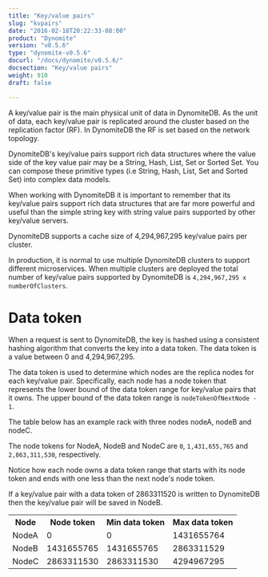 ```yaml
---
title: "Key/value pairs"
slug: "kvpairs"
date: "2016-02-18T20:22:33-08:00"
product: "Dynomite"
version: "v0.5.6"
type: "dynomite-v0.5.6"
docurl: "/docs/dynomite/v0.5.6/"
docsection: "Key/value pairs"
weight: 910
draft: false

---
```


A key/value pair is the main physical unit of data in DynomiteDB. As the unit of data, each key/value pair is replicated around the cluster based on the replication factor (RF). In DynomiteDB the RF is set based on the network topology.

DynomiteDB's key/value pairs support rich data structures where the value side of the key value pair may be a String, Hash, List, Set or Sorted Set. You can compose these primitive types (i.e String, Hash, List, Set and Sorted Set) into complex data models. 

When working with DynomiteDB it is important to remember that its key/value pairs support rich data structures that are far more powerful and useful than the simple string key with string value pairs supported by other key/value servers.

DynomiteDB supports a cache size of 4,294,967,295 key/value pairs per cluster.

In production, it is normal to use multiple DynomiteDB clusters to support different microservices. When multiple clusters are deployed the total number of key/value pairs supported by DynomiteDB is `4,294,967,295 x numberOfClusters`. 

# Data token

When a request is sent to DynomiteDB, the key is hashed using a consistent hashing algorithm that converts the key into a data token. The data token is a value between 0 and 4,294,967,295.

The data token is used to determine which nodes are the replica nodes for each key/value pair. Specifically, each node has a node token that represents the lower bound of the data token range for key/value pairs that it owns. The upper bound of the data token range is `nodeTokenOfNextNode - 1`.

The table below has an example rack with three nodes nodeA, nodeB and nodeC.

The node tokens for NodeA, NodeB and NodeC are `0`, `1,431,655,765` and `2,863,311,530`, respectively. 

Notice how each node owns a data token range that starts with its node token and ends with one less than the next node's node token.

If a key/value pair with a data token of 2863311520 is written to DynomiteDB then the key/value pair will be saved in NodeB.

<table class="table table-condensed table-bordered">
    <tr class="active">
        <th>Node</th>
        <th>Node token</th>
        <th>Min data token</th>
        <th>Max data token</th>
    </tr>
    <tr>
        <td>NodeA</td>
        <td>0</td> 
        <td>0</td> 
        <td>1431655764</td> 
    </tr> 
    <tr>
        <td>NodeB</td>
        <td>1431655765</td> 
        <td>1431655765</td> 
        <td>2863311529</td> 
    </tr>
    <tr>
        <td>NodeC</td>
        <td>2863311530</td> 
        <td>2863311530</td> 
        <td>4294967295</td> 
    </tr>
</table>

<!--
    TODO
    1. Add new sections for Key, Value
    2. In the value section, document each of the supported value types (i.e String, Hash, List, Set and Sorted Set)
-->